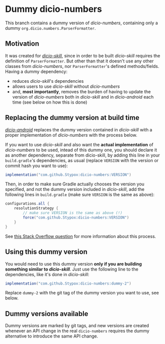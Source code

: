 # Dummy dicio-numbers
This branch contains a dummy version of *dicio-numbers*, containing only a dummy `org.dicio.numbers.ParserFormatter`.

## Motivation
It was created for [*dicio-skill*](https://github.com/Stypox/dicio-skill/), since in order to be built *dicio-skill* requires the definition of `ParserFormatter`. But other than that it doesn't use any other classes from *dicio-numbers*, nor `ParserFormatter`'s defined methods/fields. Having a dummy dependency:
- reduces *dicio-skill*'s dependencies
- allows users to use *dicio-skill* without *dicio-numbers*
- and, **most importantly**, removes the burden of having to update the version of *dicio-numbers* both in *dicio-skill* and in *dicio-android* each time (see below on how this is done)

## Replacing the dummy version at build time
[*dicio-android*](https://github.com/Stypox/dicio-android/) replaces the dummy version contained in *dicio-skill* with a proper implementation of *dicio-numbers* with the process below.

If you want to use *dicio-skill* and also want the **actual implementation** of *dicio-numbers* to be used, intead of this dummy one, you should declare it as another dependency, separate from dicio-skill, by adding this line in your `build.gradle`'s dependencies, as usual (replace `VERSION` with the version or commit hash you want to use):
```gradle
implementation("com.github.Stypox:dicio-numbers:VERSION")
```

Then, in order to make sure Gradle actually chooses the version you specified, and not the dummy version included in *dicio-skill*, add the following lines in `build.gradle` (make sure `VERSION` is the same as above):
```gradle
configurations.all {
    resolutionStrategy {
        // make sure VERSION is the same as above (!)
        force("com.github.Stypox:dicio-numbers:VERSION")
    }
}
```

See [this Stack Overflow question](https://stackoverflow.com/q/28444016) for more information about this process.

## Using this dummy version
You would need to use this dummy version **only if you are building something similar to *dicio-skill***. Just use the following line to the dependencies, like it's done in *dicio-skill*:
```gradle
implementation("com.github.Stypox:dicio-numbers:dummy-2")
```

Replace `dummy-2` with the git tag of the dummy version you want to use, see below. 

## Dummy versions available
Dummy versions are marked by git tags, and new versions are created whenever an API change in the real `dicio-numbers` requires the dummy alternative to introduce the same API change.
